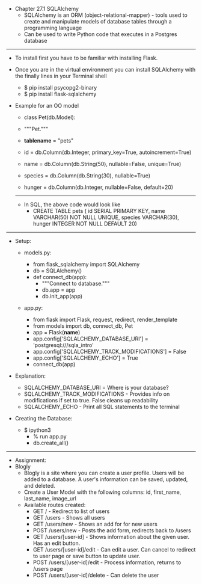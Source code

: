 - Chapter 27.1 SQLAlchemy
    - SQLAlchemy is an ORM (object-relational-mapper) - tools used to create and manipulate models of database tables through a programming language
    - Can be used to write Python code that executes in a Postgres database
____________________________________________________________________________
- To install first you have to be familiar with installing Flask.
- Once you are in the virtual environment you can install SQLAlchemy with the finally lines in your Terminal shell
    - $ pip install psycopg2-binary
    - $ pip install flask-sqlalchemy
- Example for an OO model
    - class Pet(db.Model):
    - """Pet."""

    - __tablename__ = "pets"

    - id = db.Column(db.Integer, primary_key=True, autoincrement=True)
    - name = db.Column(db.String(50), nullable=False, unique=True)
    - species = db.Column(db.String(30), nullable=True)
    - hunger = db.Column(db.Integer, nullable=False, default=20)

    ___________________________________________________________
    - In SQL, the above code would look like
        - CREATE TABLE pets ( id SERIAL PRIMARY KEY, name VARCHAR(50) NOT NULL UNIQUE, species VARCHAR(30), hunger INTEGER NOT NULL DEFAULT 20)

_______________________________________________________________
- Setup:
    - models.py:
        - from flask_sqlalchemy import SQLAlchemy
        - db = SQLAlchemy()
        - def connect_db(app):
            - """Connect to database."""
            - db.app = app
            - db.init_app(app)

    - app.py:
        - from flask import Flask, request, redirect, render_template
        - from models import db, connect_db, Pet
        - app = Flask(__name__)
        - app.config['SQLALCHEMY_DATABASE_URI'] = 'postgresql:///sqla_intro'
        - app.config['SQLALCHEMY_TRACK_MODIFICATIONS'] = False
        - app.config['SQLALCHEMY_ECHO'] = True
        - connect_db(app)

- Explanation:
    - SQLALCHEMY_DATABASE_URI = Where is your database?
    - SQLALCHEMY_TRACK_MODIFICATIONS - Provides info on modifications if set to true. False cleans up readability
    - SQLALCHEMY_ECHO - Print all SQL statements to the terminal

- Creating the Database:
    - $ ipython3
        - % run app.py
        - db.create_all()

_________________________________________________________________________
- Assignment:
- Blogly
    - Blogly is a site where you can create a user profile. Users will be added to a database. A user's information can be saved, updated, and deleted.
    - Create a User Model with the following columns: id, first_name, last_name, image_url
    - Available routes created:
        - GET / - Redirect to list of users
        - GET /users - Shows all users
        - GET /users/new - Shows an add for for new users
        - POST /users/new - Posts the add form, redirects back to /users
        - GET /users/[user-id] - Shows information about the given user. Has an edit button.
        - GET /users/[user-id]/edit - Can edit a user. Can cancel to redirect to user page or save button to update user.
        - POST /users/[user-id]/edit - Process information, returns to /users page
        - POST /users/[user-id]/delete - Can delete the user